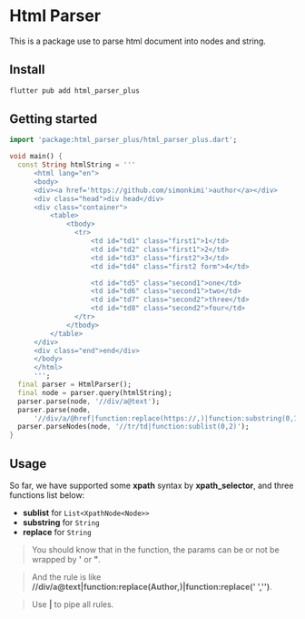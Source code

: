 # Html Parser

This is a package use to parse html document into nodes and string.

## Install

```bash
flutter pub add html_parser_plus
```

## Getting started

```dart
import 'package:html_parser_plus/html_parser_plus.dart';

void main() {
  const String htmlString = '''
      <html lang="en">
      <body>
      <div><a href='https://github.com/simonkimi'>author</a></div>
      <div class="head">div head</div>
      <div class="container">
          <table>
              <tbody>
                <tr>
                    <td id="td1" class="first1">1</td>
                    <td id="td2" class="first1">2</td>
                    <td id="td3" class="first2">3</td>
                    <td id="td4" class="first2 form">4</td>

                    <td id="td5" class="second1">one</td>
                    <td id="td6" class="second1">two</td>
                    <td id="td7" class="second2">three</td>
                    <td id="td8" class="second2">four</td>
                </tr>
              </tbody>
          </table>
      </div>
      <div class="end">end</div>
      </body>
      </html>
      ''';
  final parser = HtmlParser();
  final node = parser.query(htmlString);
  parser.parse(node, '//div/a@text');
  parser.parse(node,
      '//div/a/@href|function:replace(https://,)|function:substring(0,10)');
  parser.parseNodes(node, '//tr/td|function:sublist(0,2)');
}

```

## Usage

So far, we have supported some **xpath** syntax by **xpath_selector**, and three functions list below:

- **sublist** for `List<XpathNode<Node>>`
- **substring** for `String`
- **replace** for `String`

> You should know that in the function, the params can be or not be wrapped by **'** or **"**.

> And the rule is like **//div/a@text|function:replace(Author,)|function:replace(' ','')**.

> Use **|** to pipe all rules.
